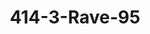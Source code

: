 ---
inv_num: 2004-005
add_credit: Frankie Martin
url: 2004-005-414-3-rave-95
title: 414-3-Rave-95
year: '2004'
display_year: '2004'
medium: Video
dims:
pitch: "​Dance dance revolution vid set to 2 Unlimited."
ps:
live_url:
youtube:
related_code:
subheading:
download:
commission:
layout: things-i-made
---